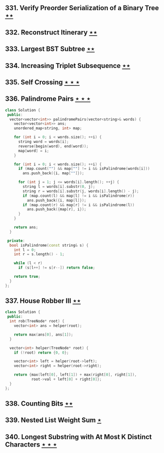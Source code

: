 ## 331. Verify Preorder Serialization of a Binary Tree [$\star\star$](https://leetcode.com/problems/verify-preorder-serialization-of-a-binary-tree)

## 332. Reconstruct Itinerary [$\star\star$](https://leetcode.com/problems/reconstruct-itinerary)

## 333. Largest BST Subtree [$\star\star$](https://leetcode.com/problems/largest-bst-subtree)

## 334. Increasing Triplet Subsequence [$\star\star$](https://leetcode.com/problems/increasing-triplet-subsequence)

## 335. Self Crossing [$\star\star\star$](https://leetcode.com/problems/self-crossing)

## 336. Palindrome Pairs [$\star\star\star$](https://leetcode.com/problems/palindrome-pairs)

```cpp
class Solution {
 public:
  vector<vector<int>> palindromePairs(vector<string>& words) {
    vector<vector<int>> ans;
    unordered_map<string, int> map;

    for (int i = 0; i < words.size(); ++i) {
      string word = words[i];
      reverse(begin(word), end(word));
      map[word] = i;
    }

    for (int i = 0; i < words.size(); ++i) {
      if (map.count("") && map[""] != i && isPalindrome(words[i]))
        ans.push_back({i, map[""]});

      for (int j = 1; j <= words[i].length(); ++j) {
        string l = words[i].substr(0, j);
        string r = words[i].substr(j, words[i].length() - j);
        if (map.count(l) && map[l] != i && isPalindrome(r))
          ans.push_back({i, map[l]});
        if (map.count(r) && map[r] != i && isPalindrome(l))
          ans.push_back({map[r], i});
      }
    }

    return ans;
  }

 private:
  bool isPalindrome(const string& s) {
    int l = 0;
    int r = s.length() - 1;

    while (l < r)
      if (s[l++] != s[r--]) return false;

    return true;
  }
};
```

## 337. House Robber III [$\star\star$](https://leetcode.com/problems/house-robber-iii)

```cpp
class Solution {
 public:
  int rob(TreeNode* root) {
    vector<int> ans = helper(root);

    return max(ans[0], ans[1]);
  }

  vector<int> helper(TreeNode* root) {
    if (!root) return {0, 0};

    vector<int> left = helper(root->left);
    vector<int> right = helper(root->right);

    return {max(left[0], left[1]) + max(right[0], right[1]),
            root->val + left[0] + right[0]};
  }
};
```

## 338. Counting Bits [$\star\star$](https://leetcode.com/problems/counting-bits)

## 339. Nested List Weight Sum [$\star$](https://leetcode.com/problems/nested-list-weight-sum)

## 340. Longest Substring with At Most K Distinct Characters [$\star\star\star$](https://leetcode.com/problems/longest-substring-with-at-most-k-distinct-characters)
